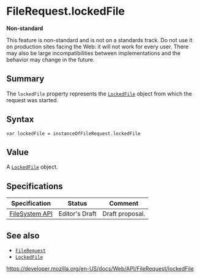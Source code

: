 FileRequest.lockedFile
======================

**Non-standard**

This feature is non-standard and is not on a standards track. Do not use it on production sites facing the Web: it will not work for every user. There may also be large incompatibilities between implementations and the behavior may change in the future.

Summary
-------

The `lockedFile` property represents the [`LockedFile`](../lockedfile) object from which the request was started.

Syntax
------

    var lockedFile = instanceOfFileRequest.lockedFile

Value
-----

A [`LockedFile`](../lockedfile) object.

Specifications
--------------

<table><thead><tr class="header"><th>Specification</th><th>Status</th><th>Comment</th></tr></thead><tbody><tr class="odd"><td><a href="https://w3c.github.io/filesystem-api/">FileSystem API</a></td><td><span class="spec-ed">Editor's Draft</span></td><td>Draft proposal.</td></tr></tbody></table>

See also
--------

-   [`FileRequest`](../filerequest)
-   [`LockedFile`](../lockedfile)

<a href="https://developer.mozilla.org/en-US/docs/Web/API/FileRequest/lockedFile" class="_attribution-link">https://developer.mozilla.org/en-US/docs/Web/API/FileRequest/lockedFile</a>
